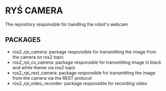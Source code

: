 # RYŚ CAMERA
The repository responsible for handling the robot's webcam

## PACKAGES
- ros2_rpi_camera: package responsible for transmitting the image from the camera on ros2 topic
- ros2_rpi_cv_camera: package responsible for transmitting image in black and white theme via ros2 topic
- ros2_rpi_rest_camera: package responsible for transmitting the image from the camera via the REST protocol
- ros2_rpi_video_recorder: package responsible for recording video